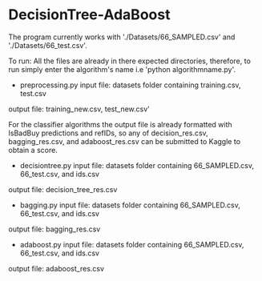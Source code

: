 DecisionTree-AdaBoost
=====================

The program currently works with './Datasets/66_SAMPLED.csv' and './Datasets/66_test.csv'.

To run: 
All the files are already in there expected directories, therefore, to run simply enter the algorithm's name i.e 'python algorithmname.py'. 

* preprocessing.py
input file: datasets folder containing training.csv, test.csv

output file: training_new.csv, test_new.csv'

For the classifier algorithms the output file is already formatted with IsBadBuy predictions and refIDs, so any of decision_res.csv, bagging_res.csv, and adaboost_res.csv can be submitted to Kaggle to obtain a score.

* decisiontree.py
input file: datasets folder containing 66_SAMPLED.csv, 66_test.csv, and ids.csv

output file: decision_tree_res.csv

* bagging.py
input file: datasets folder containing 66_SAMPLED.csv, 66_test.csv, and ids.csv

output file: bagging_res.csv

* adaboost.py
input file: datasets folder containing 66_SAMPLED.csv, 66_test.csv, and ids.csv

output file: adaboost_res.csv
